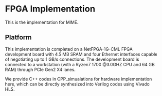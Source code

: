 # FPGA Implementation

This is the implementation for MIME.

## Platform

This implementation is completed on a NetFPGA-1G-CML FPGA development board with 4.5 MB SRAM and four Ethernet interfaces capable of negotiating up to 1 GB/s connections. The development board is connected to a workstation (with a Ryzen7 1700 @3.0GHZ CPU and 64 GB RAM) through PCIe Gen2 X4 lanes. 

We provide C++ codes in CPP_simualations for hardware implementation here, which can be directly synthesized into Verilog codes using Vivado HLS.
